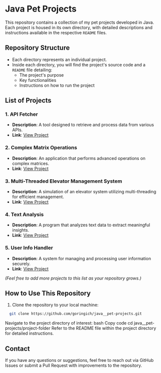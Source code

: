 # Java Pet Projects

This repository contains a collection of my pet projects developed in Java. Each project is housed in its own directory, with detailed descriptions and instructions available in the respective `README` files.

## Repository Structure

- Each directory represents an individual project.
- Inside each directory, you will find the project's source code and a `README` file detailing:
  - The project's purpose
  - Key functionalities
  - Instructions on how to run the project

## List of Projects

### 1. **API Fetcher**
   - **Description**: A tool designed to retrieve and process data from various APIs.
   - **Link**: [View Project](./api-fetcher/README.md)

### 2. **Complex Matrix Operations**
   - **Description**: An application that performs advanced operations on complex matrices.
   - **Link**: [View Project](./complex-matrix-operations/README.md)

### 3. **Multi-Threaded Elevator Management System**
   - **Description**: A simulation of an elevator system utilizing multi-threading for efficient management.
   - **Link**: [View Project](./multi-threaded-elevator-management-system/README.md)

### 4. **Text Analysis**
   - **Description**: A program that analyzes text data to extract meaningful insights.
   - **Link**: [View Project](./text-analysis/README.md)

### 5. **User Info Handler**
   - **Description**: A system for managing and processing user information securely.
   - **Link**: [View Project](./user-info-handler/README.md)

_(Feel free to add more projects to this list as your repository grows.)_

## How to Use This Repository

1. Clone the repository to your local machine:
 ```bash
   git clone https://github.com/goringich/java__pet-projects.git
```
Navigate to the project directory of interest:
bash
Copy code
cd java__pet-projects/project-folder
Refer to the README file within the project directory for detailed instructions.

## Contact
If you have any questions or suggestions, feel free to reach out via GitHub Issues or submit a Pull Request with improvements to the repository.

